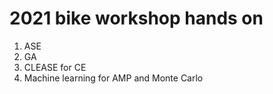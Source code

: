 # 2021 bike workshop hands on

1. ASE
2. GA
3. CLEASE for CE
4. Machine learning for AMP and Monte Carlo
